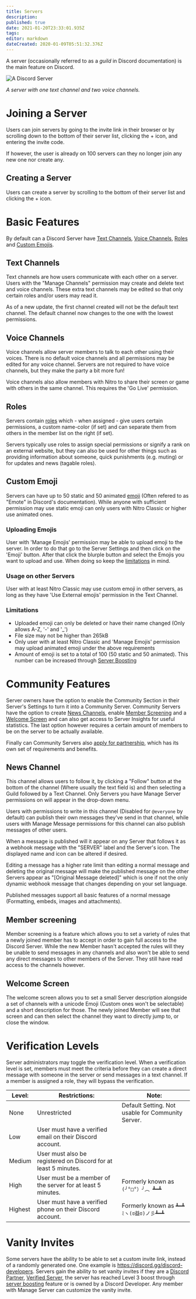 ```yaml
---
title: Servers
description: 
published: true
date: 2021-01-20T23:33:01.935Z
tags: 
editor: markdown
dateCreated: 2020-01-09T05:51:32.376Z
---
```


A server (occasionally referred to as a *guild* in Discord documentation) is the main feature on Discord.


![A Discord Server](https://github.com/DiscordiaWiki/wiki/blob/master/uploads/servers/discordserver.png?raw=true "A Discord Server")

*A server with one text channel and two voice channels.*

# Joining a Server
Users can join servers by going to the invite link in their browser or by scrolling down to the bottom of their server list, clicking the + icon, and entering the invite code.

If however, the user is already on 100 servers can they no longer join any new one nor create any.

## Creating a Server
Users can create a server by scrolling to the bottom of their server list and clicking the + icon.


# Basic Features
By default can a Discord Server have [Text Channels](#text-channels), [Voice Channels](#voice-channels), [Roles](#roles) and [Custom Emojis](#custom-emoji).

## Text Channels
Text channels are how users communicate with each other on a server. Users with the "Manage Channels" permission may create and delete text and voice channels. These extra text channels may be edited so that only certain roles and/or users may read it.

As of a new update, the first channel created will not be the default text channel. The default channel now changes to the one with the lowest permissions.

## Voice Channels
Voice channels allow server members to talk to each other using their voices. There is no default voice channels and all permissions may be edited for any voice channel. Servers are not required to have voice channels, but they make the party a bit more fun!

Voice channels also allow members with Nitro to share their screen or game with others in the same channel. This requires the 'Go Live' permission.

## Roles
Servers contain [roles](/roles) which - when assigned - give users certain permissions, a custom name-color (if set) and can separate them from others in the member list on the right (if set).

Servers typically use roles to assign special permissions or signify a rank on an external website, but they can also be used for other things such as providing information about someone, quick punishments (e.g. muting) or for updates and news (tagable roles).

## Custom Emoji
Servers can have up to 50 static and 50 animated [emoji](/emoji) (Often refered to as "Emote" in Discord's documentation).
While anyone with sufficient permission may use static emoji can only users with Nitro Classic or higher use animated ones.

### Uploading Emojis
User with 'Manage Emojis' permission may be able to upload emoji to the server. In order to do that go to the Server Settings and then click on the 'Emoji' button. After that click the blurple button and select the Emojis you want to upload and use. When doing so keep the [limitations](#limitations) in mind.

### Usage on other Servers
User with at least Nitro Classic may use custom emoji in other servers, as long as they have 'Use External emojis' permission in the Text Channel.

### Limitations
- Uploaded emoji can only be deleted or have their name changed (Only allows A-Z, '-' and '\_')
- File size may not be higher than 265kB
- Only user with at least Nitro Classic and 'Manage Emojis' permission may upload animated emoji under the above requirements
- Amount of emoji is set to a total of 100 (50 static and 50 animated). This number can be increased through [Server Boosting](/server-boosting)

# Community Features
Server owners have the option to enable the Community Section in their Server's Settings to turn it into a Community Server.
Community Servers have the option to create [News Channels](#news-channel), enable [Member Screening](#member-screening) and a [Welcome Screen](#welcome-screen) and can also get access to Server Insights for useful statistics. The last option however requires a certain amount of members to be on the server to be actually available.

Finally can Community Servers also [apply for partnership](/partner), which has its own set of requirements and benefits.

## News Channel
This channel allows users to follow it, by clicking a "Follow" button at the bottom of the channel (Where usually the text field is) and then selecting a Guild followed by a Text Channel.
Only Servers you have Manage Server permissions on will appear in the drop-down menu.

Users with permissions to write in this channel (Disabled for `@everyone` by default) can publish their own messages they've send in that channel, while users with Manage Message permissions for this channel can also publish messages of other users.

When a message is published will it appear on any Server that follows it as a webhook message with the "SERVER" label and the Server's icon. The displayed name and icon can be altered if desired.

Editing a message has a higher rate limit than editing a normal message and deleting the original message will make the published message on the other Servers appear as "[Original Message deleted]" which is one if not the only dynamic webhook message that changes depending on your set language.

Published messages support all basic features of a normal message (Formatting, embeds, images and attachments).

## Member screening
Member screening is a feature which allows you to set a variety of rules that a newly joined member has to accept in order to gain full access to the Discord Server.
While the new Member hasn't accepted the rules will they be unable to send messages in any channels and also won't be able to send any direct messages to other members of the Server. They still have read access to the channels however.

## Welcome Screen
The welcome screen allows you to set a small Server description alongside a set of channels with a unicode Emoji (Custom ones won't be selectable) and a short description for those.
The newly joined Member will see that screen and can then select the channel they want to directly jump to, or close the window.

# Verification Levels
Server administrators may toggle the verification level. When a verification level is set, members must meet the criteria before they can create a direct message with someone in the server or send messages in a text channel. If a member is assigned a role, they will bypass the verification.

| Level: | Restrictions:                                                   | Note:                                             |
| ------ | --------------------------------------------------------------- | ------------------------------------------------- |
| None   | Unrestricted                                                    | Default Setting. Not usable for Community Server. |
| Low    | User must have a verified email on their Discord account.       |                                                   |
| Medium | User must also be registered on Discord for at least 5 minutes. |                                                   |
| High   | User must be a member of the server for at least 5 minutes.     | Formerly known as `(╯°□°）╯︵ ┻━┻`                  |
| Highest | User must have a verified phone on their Discord account.      | Formerly known as `┻━┻ ﾐヽ(ಠ益ಠ)ノ彡┻━┻`              |

# Vanity Invites
Some servers have the ability to be able to set a custom invite link, instead of a randomly generated one. One example is https://discord.gg/discord-developers. Servers gain the ability to set vanity invites if they are a [Discord Partner](/partner), [Verified Server](/verified-servers), the server has reached Level 3 boost through [server boosting](/server-boosting) feature or is owned by a Discord Developer. Any member with Manage Server can customize the vanity invite.